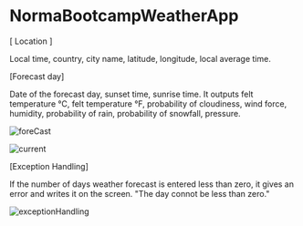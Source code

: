 # NormaBootcampWeatherApp

[ Location ]

Local time, country, city name, latitude, longitude, local average time.

[Forecast day]

Date of the forecast day, sunset time, sunrise time.
It outputs felt temperature °C, felt temperature °F, probability of cloudiness, wind force, humidity, probability of rain, probability of snowfall, pressure.

![foreCast](https://user-images.githubusercontent.com/65858349/165000544-3153f012-ca4b-4d15-b7c7-63911316ebd6.gif)

![current](https://user-images.githubusercontent.com/65858349/165000553-7bb254db-3c7b-479d-98dd-4f144d30b109.gif)


[Exception Handling]

If the number of days weather forecast is entered less than zero, it gives an error and writes it on the screen.
"The day connot be less than zero."

![exceptionHandling](https://user-images.githubusercontent.com/65858349/165000566-26213e86-9a93-4d0e-8fb0-1b87cb19a989.gif)
